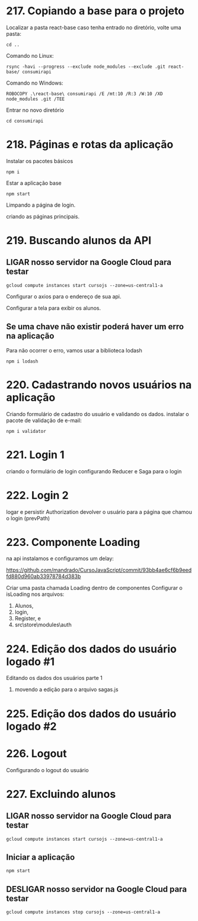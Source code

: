 # 217. Copiando a base para o projeto

Localizar a pasta react-base
caso tenha entrado no diretório, volte uma pasta:

`cd ..`

Comando no Linux:

`rsync -havi --progress --exclude node_modules --exclude .git react-base/ consumirapi`

Comando no Windows:

`ROBOCOPY .\react-base\ consumirapi /E /mt:10 /R:3 /W:10 /XD node_modules .git /TEE`

Entrar no novo diretório

`cd consumirapi`

# 218. Páginas e rotas da aplicação

Instalar os pacotes básicos

`npm i`

Estar a aplicação base

`npm start`

Limpando a página de login.

criando as páginas principais.

# 219. Buscando alunos da API

## LIGAR nosso servidor na Google Cloud para testar
`gcloud compute instances start cursojs --zone=us-central1-a`

Configurar o axios para o endereço de sua api.

Configurar a tela para exibir os alunos.

## Se uma chave não existir poderá haver um erro na aplicação
Para não ocorrer o erro, vamos usar a biblioteca lodash

`npm i lodash`

# 220. Cadastrando novos usuários na aplicação
Criando formulário de cadastro do usuário e validando os dados.
instalar o pacote de validação de e-mail:

`npm i validator`

# 221. Login 1
criando o formulário de login
configurando Reducer e Saga para o login

# 222. Login 2
logar e persistir Authorization
devolver o usuário para a página que chamou o login (prevPath)

# 223. Componente Loading

na api instalamos e configuramos um delay:

https://github.com/mandrado/CursoJavaScript/commit/93bb4ae6cf6b9eedfd880d960ab33978784d383b

Criar uma pasta chamada Loading dentro de componentes
Configurar o isLoading nos arquivos:
1. Alunos,
1. login,
1. Register, e
1. src\store\modules\auth

# 224. Edição dos dados do usuário logado #1
Editando os dados dos usuários parte 1
1. movendo a edição para o arquivo sagas.js

# 225. Edição dos dados do usuário logado #2

# 226. Logout
Configurando o logout do usuário

# 227. Excluindo alunos
## LIGAR nosso servidor na Google Cloud para testar
`gcloud compute instances start cursojs --zone=us-central1-a`

## Iniciar a aplicação

`npm start`

## DESLIGAR nosso servidor na Google Cloud para testar
`gcloud compute instances stop cursojs --zone=us-central1-a`

